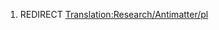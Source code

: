 1.  REDIRECT
    [Translation:Research/Antimatter/pl](Translation:Research/Antimatter/pl "wikilink")